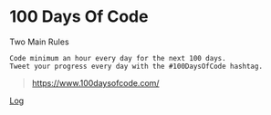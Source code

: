 
# 100 Days Of Code

Two Main Rules

    Code minimum an hour every day for the next 100 days.
    Tweet your progress every day with the #100DaysOfCode hashtag.

> https://www.100daysofcode.com/

[Log](https://github.com/fernand0aguilar/100_Days_of_Code/blob/master/Log.md)
